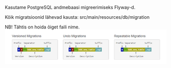 Kasutame PostgreSQL andmebaasi migreerimiseks Flyway-d. 

Kõik migratsioonid lähevad kausta:
src/main/resources/db/migration

NB! Tähtis on hoida õiget faili nime.
![img.png](img.png)
